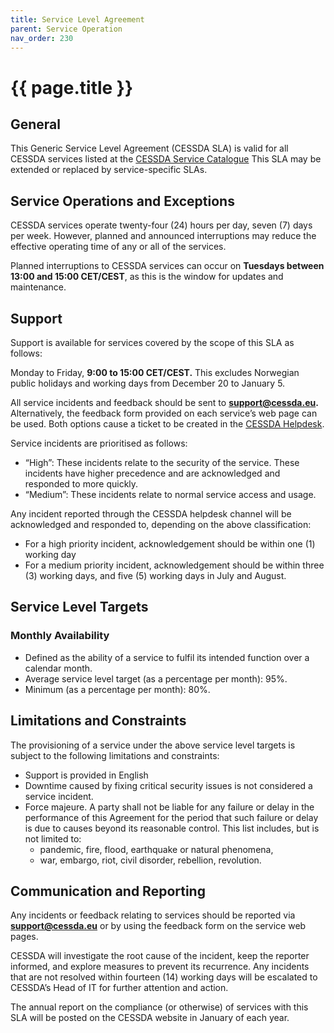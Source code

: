 ```yaml
---
title: Service Level Agreement
parent: Service Operation
nav_order: 230
---
```


# {{ page.title }}

## General

This Generic Service Level Agreement (CESSDA SLA) is valid for all CESSDA
services listed at the [CESSDA Service Catalogue](https://www.cessda.eu/Tools)
This SLA may be extended or replaced by service-specific SLAs.

## Service Operations and Exceptions

CESSDA services operate twenty-four (24) hours per day, seven (7) days
per week.
However, planned and announced interruptions may reduce the effective operating
time of any or all of the services.

Planned interruptions to CESSDA services
can occur on **Tuesdays between 13:00 and 15:00 CET/CEST**, as this is the window
for updates and maintenance.

## Support

Support is available for services covered by the scope of this SLA as follows:

Monday to Friday, **9:00 to 15:00 CET/CEST.**
This excludes Norwegian public holidays and working days from December 20 to
January 5.

All service incidents and feedback should be sent to
**support@cessda.eu.** Alternatively, the feedback form
provided on each service’s web page can be used. Both options cause a ticket to
be created in the [CESSDA Helpdesk](https://helpdesk.cessda.eu/).

Service incidents are prioritised as follows:

* “High”: These incidents relate to the security of the service. These
  incidents have higher precedence and are acknowledged and responded to
  more quickly.
* “Medium”: These incidents relate to normal service access and usage.

Any incident reported through the CESSDA helpdesk channel will be acknowledged
and responded to, depending on the above classification:

* For a high priority incident, acknowledgement should be within one (1)
  working day
* For a medium priority incident, acknowledgement should be within three (3)
  working days, and five (5) working days in July and August.

## Service Level Targets

### Monthly Availability

* Defined as the ability of a service to fulfil its intended function
  over a calendar month.
* Average service level target (as a percentage per month): 95%.
* Minimum (as a percentage per month): 80%.

## Limitations and Constraints

The provisioning of a service under the above service level targets is subject
to the following limitations and constraints:

* Support is provided in English
* Downtime caused by fixing critical security issues is not considered a
  service incident.
* Force majeure. A party shall not be liable for any failure or delay in the
  performance of this Agreement for the period that such failure or delay is due
  to causes beyond its reasonable control. This list includes, but is not
  limited to:
  * pandemic, fire, flood, earthquake or natural phenomena,
  * war, embargo, riot, civil disorder, rebellion, revolution.

## Communication and Reporting

Any incidents or feedback relating to services should be reported via
**support@cessda.eu** or by using the feedback form on the
service web pages.

CESSDA will investigate the root cause of the incident, keep the reporter
informed, and explore measures to prevent its recurrence. Any incidents that
are not resolved within fourteen (14) working days will be escalated to
CESSDA’s Head of IT for further attention and action.

The annual report on the compliance (or otherwise) of services with this SLA
will be posted on the CESSDA website in January of each year.
